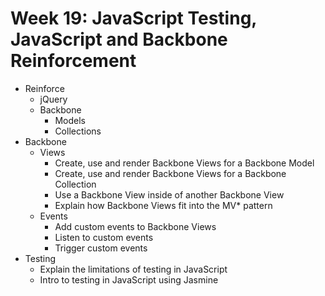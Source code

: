 # Week 19: JavaScript Testing, JavaScript and Backbone Reinforcement
- Reinforce
  - jQuery
  - Backbone
    - Models
    - Collections
- Backbone
  - Views
    - Create, use and render Backbone Views for a Backbone Model
    - Create, use and render Backbone Views for a Backbone Collection
    - Use a Backbone View inside of another Backbone View
    - Explain how Backbone Views fit into the MV\* pattern 
  - Events
    - Add custom events to Backbone Views
    - Listen to custom events
    - Trigger custom events
- Testing
  - Explain the limitations of testing in JavaScript
  - Intro to testing in JavaScript using Jasmine

